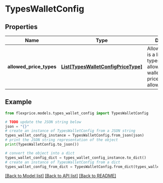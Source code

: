 # TypesWalletConfig


## Properties

Name | Type | Description | Notes
------------ | ------------- | ------------- | -------------
**allowed_price_types** | [**List[TypesWalletConfigPriceType]**](TypesWalletConfigPriceType.md) | AllowedPriceTypes is a list of price types that are allowed for the wallet nil means all price types are allowed | [optional] 

## Example

```python
from flexprice.models.types_wallet_config import TypesWalletConfig

# TODO update the JSON string below
json = "{}"
# create an instance of TypesWalletConfig from a JSON string
types_wallet_config_instance = TypesWalletConfig.from_json(json)
# print the JSON string representation of the object
print(TypesWalletConfig.to_json())

# convert the object into a dict
types_wallet_config_dict = types_wallet_config_instance.to_dict()
# create an instance of TypesWalletConfig from a dict
types_wallet_config_from_dict = TypesWalletConfig.from_dict(types_wallet_config_dict)
```
[[Back to Model list]](../README.md#documentation-for-models) [[Back to API list]](../README.md#documentation-for-api-endpoints) [[Back to README]](../README.md)


